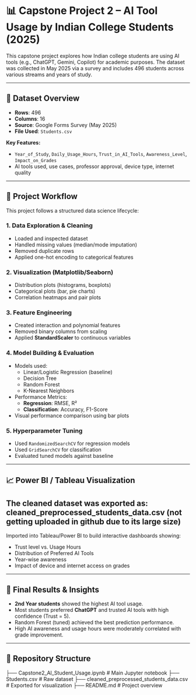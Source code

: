 # 📊 Capstone Project 2 – AI Tool Usage by Indian College Students (2025)

This capstone project explores how Indian college students are using AI tools (e.g., ChatGPT, Gemini, Copilot) for academic purposes. The dataset was collected in May 2025 via a survey and includes 496 students across various streams and years of study.

---

## 📁 Dataset Overview

- **Rows**: 496
- **Columns**: 16
- **Source**: Google Forms Survey (May 2025)
- **File Used**: `Students.csv`

**Key Features:**
- `Year_of_Study`, `Daily_Usage_Hours`, `Trust_in_AI_Tools`, `Awareness_Level`, `Impact_on_Grades`
- AI tools used, use cases, professor approval, device type, internet quality

---

## 🧪 Project Workflow

This project follows a structured data science lifecycle:

### 1. Data Exploration & Cleaning
- Loaded and inspected dataset
- Handled missing values (median/mode imputation)
- Removed duplicate rows
- Applied one-hot encoding to categorical features

### 2. Visualization (Matplotlib/Seaborn)
- Distribution plots (histograms, boxplots)
- Categorical plots (bar, pie charts)
- Correlation heatmaps and pair plots

### 3. Feature Engineering
- Created interaction and polynomial features
- Removed binary columns from scaling
- Applied **StandardScaler** to continuous variables

### 4. Model Building & Evaluation
- Models used:
  - Linear/Logistic Regression (baseline)
  - Decision Tree
  - Random Forest
  - K-Nearest Neighbors
- Performance Metrics:
  - **Regression**: RMSE, R²
  - **Classification**: Accuracy, F1-Score
- Visual performance comparison using bar plots

### 5. Hyperparameter Tuning
- Used `RandomizedSearchCV` for regression models
- Used `GridSearchCV` for classification
- Evaluated tuned models against baseline

---

## 📈 Power BI / Tableau Visualization

The cleaned dataset was exported as: cleaned_preprocessed_students_data.csv (not getting uploaded in github due to its large size)
---

Imported into Tableau/Power BI to build interactive dashboards showing:
- Trust level vs. Usage Hours
- Distribution of Preferred AI Tools
- Year-wise awareness
- Impact of device and internet access on grades

---

## 📝 Final Results & Insights

- **2nd Year students** showed the highest AI tool usage.
- Most students preferred **ChatGPT** and trusted AI tools with high confidence (Trust = 5).
- Random Forest (tuned) achieved the best prediction performance.
- High AI awareness and usage hours were moderately correlated with grade improvement.

---

## 📂 Repository Structure

├── Capstone2_AI_Student_Usage.ipynb # Main Jupyter notebook
├── Students.csv # Raw dataset
├── cleaned_preprocessed_students_data.csv # Exported for visualization
├── README.md # Project overview

